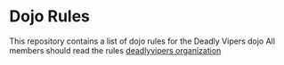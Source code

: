 Dojo Rules
==========

This repository contains a list of dojo rules for the Deadly Vipers dojo
All members should read the rules
[deadlyvipers organization]("https://github.com/deadlyvipers")
